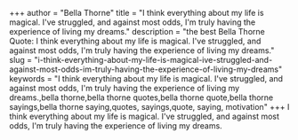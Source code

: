 +++
author = "Bella Thorne"
title = "I think everything about my life is magical. I've struggled, and against most odds, I'm truly having the experience of living my dreams."
description = "the best Bella Thorne Quote: I think everything about my life is magical. I've struggled, and against most odds, I'm truly having the experience of living my dreams."
slug = "i-think-everything-about-my-life-is-magical-ive-struggled-and-against-most-odds-im-truly-having-the-experience-of-living-my-dreams"
keywords = "I think everything about my life is magical. I've struggled, and against most odds, I'm truly having the experience of living my dreams.,bella thorne,bella thorne quotes,bella thorne quote,bella thorne sayings,bella thorne saying,quotes, sayings,quote, saying, motivation"
+++
I think everything about my life is magical. I've struggled, and against most odds, I'm truly having the experience of living my dreams.

